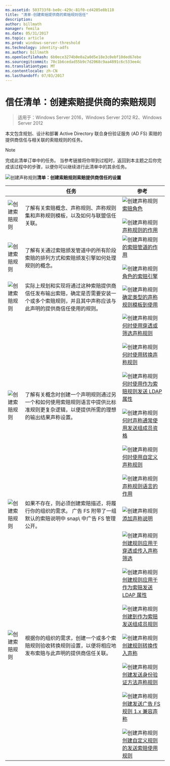 ```yaml
---
ms.assetid: 503733f8-be0c-429c-81f0-cd4205e8b118
title: "清单-创建索赔提供商的索赔规则信任"
description: 
author: billmath
manager: femila
ms.date: 05/31/2017
ms.topic: article
ms.prod: windows-server-threshold
ms.technology: identity-adfs
ms.author: billmath
ms.openlocfilehash: 6b0ece3274b0e0a2a0d5e18e3c0ebf10ded67ebe
ms.sourcegitcommit: 70c1b6cedad55b9c7d2068c9aa4891c6c533ee4c
ms.translationtype: MT
ms.contentlocale: zh-CN
ms.lasthandoff: 07/03/2017
---
```

# <a name="checklist-creating-claim-rules-for-a-claims-provider-trust"></a>信任清单：创建索赔提供商的索赔规则

>适用于：Windows Server 2016，Windows Server 2012 R2、Windows Server 2012

本文包含规划、设计和部署 Active Directory 联合身份验证服务 \(AD FS\) 索赔的提供商信任与相关联的索赔规则的任务。  
  
> [!NOTE]  
> 完成此清单订单中的任务。 当参考链接将你带到过程时，返回到本主题之后你完成该过程中的步骤，以便你可以继续进行此清单中的其余任务。  
  
![创建声称规则](media/2b05dce3-938f-4168-9b8f-1f4398cbdb9b.gif)**清单：创建索赔规则索赔提供商信任的设置**  
  
||任务|参考|  
|-|--------|-------------|  
|![创建索赔规则](media/icon_checkboxo.gif)|了解有关索赔概念、声称规则、声称规则集和声称规则模板，以及如何与联盟信任关联。|![创建声称规则](media/faa393df-4856-4431-9eda-4f4e5be72a90.gif)[索赔角色](../../ad-fs/technical-reference/The-Role-of-Claims.md)<br /><br />![创建声称规则](media/faa393df-4856-4431-9eda-4f4e5be72a90.gif)[声称规则的作用](../../ad-fs/technical-reference/The-Role-of-Claim-Rules.md)|  
|![创建索赔规则](media/icon_checkboxo.gif)|了解有关通过索赔颁发管道中的所有阶段索赔的排列方式和索赔颁发引擎如何处理规则的概念。|![创建声称规则](media/faa393df-4856-4431-9eda-4f4e5be72a90.gif)[的索赔管道的作用](../../ad-fs/technical-reference/The-Role-of-the-Claims-Pipeline.md)<br /><br />![创建声称规则](media/faa393df-4856-4431-9eda-4f4e5be72a90.gif)[角色的索赔引擎](../../ad-fs/technical-reference/The-Role-of-the-Claims-Engine.md)|  
|![创建索赔规则](media/icon_checkboxo.gif)|实际上规划和实现将通过这种索赔提供商信任发布输出索赔，确定是否需要安装一个或多个索赔规则，并且其中声称应该与此声明的提供商信任使用的规则。|![创建声称规则](media/faa393df-4856-4431-9eda-4f4e5be72a90.gif)[确定类型的声称规则模板到使用](../../ad-fs/technical-reference/Determine-the-Type-of-Claim-Rule-Template-to-Use.md)|  
|![创建索赔规则](media/icon_checkboxo.gif)|了解有关概念时创建一个声明规则通过另一个和如何使用索赔规则语言中提供比标准规则更复杂逻辑，以便提供所需的理想的输出结果声称设置。|![创建声称规则](media/faa393df-4856-4431-9eda-4f4e5be72a90.gif)[何时使用穿透或筛选声称规则](../../ad-fs/technical-reference/When-to-Use-a-Pass-Through-or-Filter-Claim-Rule.md)<br /><br />![创建声称规则](media/faa393df-4856-4431-9eda-4f4e5be72a90.gif)[何时使用转换声称规则](../../ad-fs/technical-reference/When-to-Use-a-Transform-Claim-Rule.md)<br /><br />![创建声称规则](media/faa393df-4856-4431-9eda-4f4e5be72a90.gif)[何时使用作为索赔规则发送 LDAP 属性](../../ad-fs/technical-reference/When-to-Use-a-Send-LDAP-Attributes-as-Claims-Rule.md)<br /><br />![创建声称规则](media/faa393df-4856-4431-9eda-4f4e5be72a90.gif)[何时声称通常使用发送组成员资格](../../ad-fs/technical-reference/When-to-Use-a-Send-Group-Membership-as-a-Claim-Rule.md)<br /><br />![创建声称规则](media/faa393df-4856-4431-9eda-4f4e5be72a90.gif)[何时使用自定义声称规则](../../ad-fs/technical-reference/When-to-Use-a-Custom-Claim-Rule.md)<br /><br />![创建声称规则](media/faa393df-4856-4431-9eda-4f4e5be72a90.gif)[声称规则语言的作用](../../ad-fs/technical-reference/The-Role-of-the-Claim-Rule-Language.md)|  
|![创建索赔规则](media/icon_checkboxo.gif)|如果不存在，则必须创建索赔描述，将履行你的组织的需求。 广告 FS 附带了一组默认的索赔说明中 snap\ 中广告 FS 管理公开。|![创建声称规则](media/15dd35b6-6cc6-421f-93f8-7109920e7144.gif)[添加声称说明](../../ad-fs/operations/Add-a-Claim-Description.md)|  
|![创建索赔规则](media/icon_checkboxo.gif)|根据你的组织的需求，创建一个或多个索赔规则验收转换规则设置，以便将相应地发布索赔与此声明的提供商信任关联。|![创建声称规则](media/15dd35b6-6cc6-421f-93f8-7109920e7144.gif)[创建规则应用于穿透或传入声称筛选](../../ad-fs/operations/Create-a-Rule-to-Pass-Through-or-Filter-an-Incoming-Claim.md)<br /><br />![创建声称规则](media/15dd35b6-6cc6-421f-93f8-7109920e7144.gif)[创建规则应用于作为索赔发送 LDAP 属性](../../ad-fs/operations/Create-a-Rule-to-Send-LDAP-Attributes-as-Claims.md)<br /><br />![创建声称规则](media/15dd35b6-6cc6-421f-93f8-7109920e7144.gif)[创建到作为索赔发送组成员规则](../../ad-fs/operations/Create-a-Rule-to-Send-Group-Membership-as-a-Claim.md)<br /><br />![创建声称规则](media/15dd35b6-6cc6-421f-93f8-7109920e7144.gif)[创建规则转换传入声称](../../ad-fs/operations/Create-a-Rule-to-Transform-an-Incoming-Claim.md)<br /><br />![创建声称规则](media/15dd35b6-6cc6-421f-93f8-7109920e7144.gif)[创建发送身份验证方法声称规则](../../ad-fs/operations/Create-a-Rule-to-Send-an-Authentication-Method-Claim.md)<br /><br />![创建声称规则](media/15dd35b6-6cc6-421f-93f8-7109920e7144.gif)[创建发送广告 FS 规则 1.x 兼容声称](../../ad-fs/operations/Create-a-Rule-to-Send-an-AD-FS-1x-Compatible-Claim.md)<br /><br />![创建声称规则](media/15dd35b6-6cc6-421f-93f8-7109920e7144.gif)[创建自定义规则的发送索赔使用规则](../../ad-fs/operations/Create-a-Rule-to-Send-Claims-Using-a-Custom-Rule.md)|  
  

